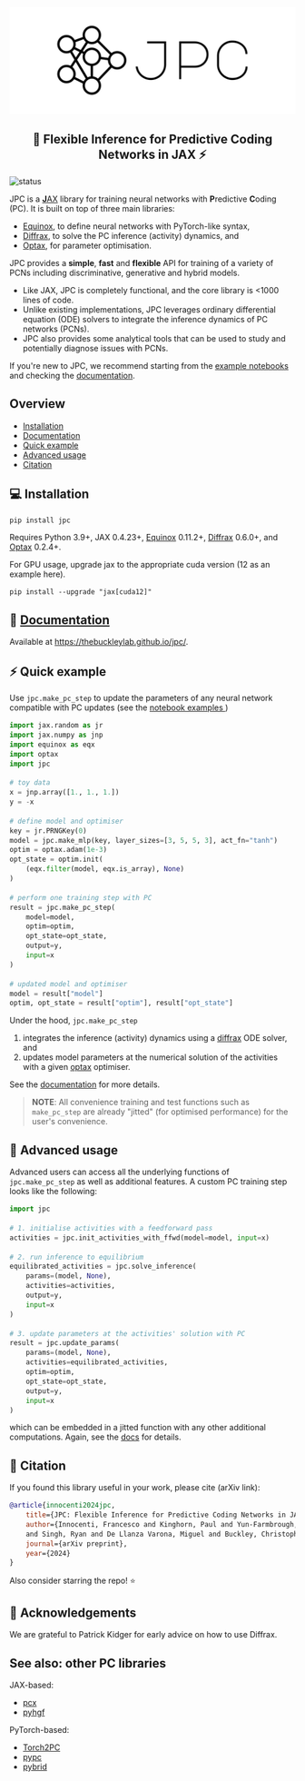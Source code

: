 <p align='center'>
  <a href='https://github.com/infer-actively/pymdp'>
    <img src='.github/logo-with-background.svg' />
  </a> 
</p>

<h2 align='center'>🧠 Flexible Inference for Predictive Coding Networks in JAX ⚡️</h2>

![status](https://img.shields.io/badge/status-active-green)

JPC is a [**J**AX](https://github.com/google/jax) library for training neural 
networks with **P**redictive **C**oding (PC). It is built on top of three main 
libraries:

* [Equinox](https://github.com/patrick-kidger/equinox), to define neural 
networks with PyTorch-like syntax,
* [Diffrax](https://github.com/patrick-kidger/diffrax), to solve the PC inference (activity) dynamics, and
* [Optax](https://github.com/google-deepmind/optax), for parameter optimisation.

JPC provides a **simple**, **fast** and **flexible** API for 
training of a variety of PCNs including discriminative, generative and hybrid 
models. 
* Like JAX, JPC is completely functional, and the core library is <1000 lines 
of code. 
* Unlike existing implementations, JPC leverages ordinary differential 
equation (ODE) solvers to integrate the inference dynamics of PC networks 
(PCNs). 
* JPC also provides some analytical tools that can be used to study and
potentially diagnose issues with PCNs.

If you're new to JPC, we recommend starting from the [
example notebooks](https://thebuckleylab.github.io/jpc/examples/discriminative_pc/)
and checking the [documentation](https://thebuckleylab.github.io/jpc/).

## Overview
* [Installation](#installation)
* [Documentation](#documentation)
* [Quick example](#quick-example)
* [Advanced usage](#advanced-usage)
* [Citation](#citation)

## ️💻 Installation
```
pip install jpc
```

Requires Python 3.9+, JAX 0.4.23+, [Equinox](https://github.com/patrick-kidger/equinox) 
0.11.2+, [Diffrax](https://github.com/patrick-kidger/diffrax) 0.6.0+, and 
[Optax](https://github.com/google-deepmind/optax) 0.2.4+. 

For GPU usage, upgrade jax to the appropriate cuda version (12 as an example 
here).

```
pip install --upgrade "jax[cuda12]"
```

## 📖 [Documentation](https://thebuckleylab.github.io/jpc/)
Available at https://thebuckleylab.github.io/jpc/.

## ⚡️ Quick example
Use `jpc.make_pc_step` to update the parameters of any neural network compatible
with PC updates (see the [notebook examples
](https://thebuckleylab.github.io/jpc/examples/discriminative_pc/))
```py
import jax.random as jr
import jax.numpy as jnp
import equinox as eqx
import optax
import jpc

# toy data
x = jnp.array([1., 1., 1.])
y = -x

# define model and optimiser
key = jr.PRNGKey(0)
model = jpc.make_mlp(key, layer_sizes=[3, 5, 5, 3], act_fn="tanh")
optim = optax.adam(1e-3)
opt_state = optim.init(
    (eqx.filter(model, eqx.is_array), None)
)

# perform one training step with PC
result = jpc.make_pc_step(
    model=model,
    optim=optim,
    opt_state=opt_state,
    output=y,
    input=x
)

# updated model and optimiser
model = result["model"]
optim, opt_state = result["optim"], result["opt_state"]
```
Under the hood, `jpc.make_pc_step`
1. integrates the inference (activity) dynamics using a [diffrax](https://github.com/patrick-kidger/diffrax) ODE solver, and
2. updates model parameters at the numerical solution of the activities with a given [optax](https://github.com/google-deepmind/optax) optimiser.

See the [documentation](https://thebuckleylab.github.io/jpc/) for more details. 

> **NOTE**: All convenience training and test functions such as `make_pc_step` 
> are already "jitted" (for optimised performance) for the user's convenience.

## 🚀 Advanced usage
Advanced users can access all the underlying functions of `jpc.make_pc_step` as 
well as additional features. A custom PC training step looks like the following:
```py
import jpc

# 1. initialise activities with a feedforward pass
activities = jpc.init_activities_with_ffwd(model=model, input=x)

# 2. run inference to equilibrium
equilibrated_activities = jpc.solve_inference(
    params=(model, None), 
    activities=activities, 
    output=y, 
    input=x
)

# 3. update parameters at the activities' solution with PC
result = jpc.update_params(
    params=(model, None), 
    activities=equilibrated_activities,
    optim=optim,
    opt_state=opt_state,
    output=y, 
    input=x
)
```
which can be embedded in a jitted function with any other additional 
computations. Again, see the [docs](https://thebuckleylab.github.io/jpc/) 
for details.

## 📄 Citation
If you found this library useful in your work, please cite (arXiv link):

```bibtex
@article{innocenti2024jpc,
    title={JPC: Flexible Inference for Predictive Coding Networks in JAX},
    author={Innocenti, Francesco and Kinghorn, Paul and Yun-Farmbrough, Will 
    and Singh, Ryan and De Llanza Varona, Miguel and Buckley, Christopher},
    journal={arXiv preprint},
    year={2024}
}
```
Also consider starring the repo! ⭐️ 

## 🙏 Acknowledgements
We are grateful to Patrick Kidger for early advice on how to use Diffrax.

## See also: other PC libraries
JAX-based:
* [pcx](https://github.com/liukidar/pcx)
* [pyhgf](https://github.com/ComputationalPsychiatry/pyhgf)

PyTorch-based:
* [Torch2PC](https://github.com/RobertRosenbaum/Torch2PC)
* [pypc](https://github.com/infer-actively/pypc)
* [pybrid](https://github.com/alec-tschantz/pybrid)
